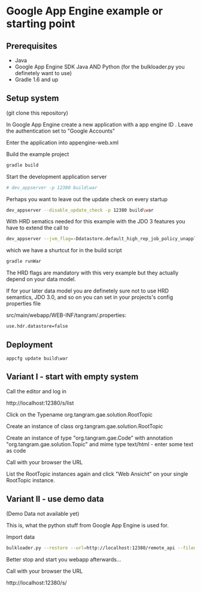 Google App Engine example or starting point
===========================================

Prerequisites
-------------

* Java
* Google App Engine SDK Java AND Python (for the bulkloader.py you definetely want to use)
* Gradle 1.6 and up

Setup system
------------

(git clone this repository)

In Google App Engine create a new application with a app engine ID <aeid>. Leave the authentication set to "Google Accounts"

Enter the application <aeid> into appengine-web.xml

Build the example project

```bash
gradle build
```

Start the development application server

```bash
# dev_appserver -p 12380 build\war
```

Perhaps you want to leave out the update check on every startup

```bash
dev_appserver --disable_update_check -p 12380 build\war
```

With HRD sematics needed for this example with the JDO 3 features you have to extend the call to

```bash
dev_appserver --jvm_flag=-Ddatastore.default_high_rep_job_policy_unapplied_job_pct=1  -p 12380 build\war
```

which we have a shurtcut for in the build script

```bash
gradle runWar
```

The HRD flags are mandatory with this very example but they actually depend on your data model.

If for your later data model you are definetely sure not to use HRD semantics, JDO 3.0, and so on you can set in your projects's config properties file

src/main/webapp/WEB-INF/tangram/<application>.properties:
```
use.hdr.datastore=false
```

Deployment
----------

```
appcfg update build\war
```


Variant I - start with empty system
-----------------------------------

Call the editor and log in

http://localhost:12380/s/list

Click on the Typename org.tangram.gae.solution.RootTopic

Create an instance of class org.tangram.gae.solution.RootTopic

Create an instance of type "org.tangram.gae.Code" with annotation "org.tangram.gae.solution.Topic" and mime type text/html - enter some text as code 

Call with your browser the URL

List the RootTopic instances again and click "Web Ansicht" on your single RootTopic instance.


Variant II - use demo data
--------------------------

(Demo Data not available yet)

This is, what the python stuff from Google App Engine is used for.

Import data

```bash
bulkloader.py --restore --url=http://localhost:12380/remote_api --filename=gae-example.db
```

Better stop and start you webapp afterwards...

Call with your browser the URL

http://localhost:12380/s/

